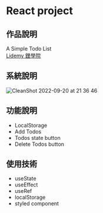 # React project

## 作品說明

A Simple Todo List <br>
<a href="https://lidemy.com" target="_blank">Lidemy 鋰學院</a>

## 系統說明

![CleanShot 2022-09-20 at 21 36 46](https://user-images.githubusercontent.com/99056343/191272550-a9145a04-80ce-4e4e-a064-6e9046f98ed2.gif)


## 功能說明

- LocalStorage <br>
- Add Todos <br>
- Todos state button <br>
- Delete Todos button <br>


## 使用技術

- useState <br>
- useEffect <br>
- useRef <br>
- localStorage <br>
- styled component
